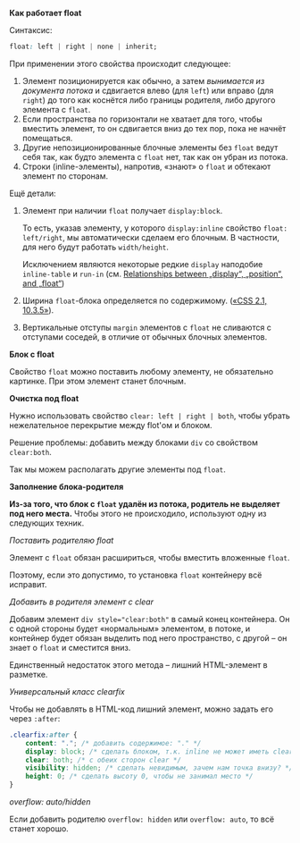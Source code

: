 **Как работает float**

Синтаксис: 
```css
float: left | right | none | inherit;
```

При применении этого свойства происходит следующее:

1.  Элемент позиционируется как обычно, а затем _вынимается из документа потока_ и сдвигается влево (для `left`) или вправо (для `right`) до того как коснётся либо границы родителя, либо другого элемента с `float`.
2.  Если пространства по горизонтали не хватает для того, чтобы вместить элемент, то он сдвигается вниз до тех пор, пока не начнёт помещаться.
3.  Другие непозиционированные блочные элементы без `float` ведут себя так, как будто элемента с `float` нет, так как он убран из потока.
4.  Строки (inline-элементы), напротив, «знают» о `float` и обтекают элемент по сторонам.

Ещё детали:

1.  Элемент при наличии `float` получает `display:block`.
    
    То есть, указав элементу, у которого `display:inline` свойство `float: left/right`, мы автоматически сделаем его блочным. В частности, для него будут работать `width/height`.
    
    Исключением являются некоторые редкие `display` наподобие `inline-table` и `run-in` (см. [Relationships between „display“, „position“, and „float“](http://www.w3.org/TR/CSS2/visuren.html#dis-pos-flo))
    
2.  Ширина `float`-блока определяется по содержимому. ([«CSS 2.1, 10.3.5»](http://www.w3.org/TR/CSS2/visudet.html#float-width)).
    
3.  Вертикальные отступы `margin` элементов с `float` не сливаются с отступами соседей, в отличие от обычных блочных элементов.

**Блок с float**

Свойство `float` можно поставить любому элементу, не обязательно картинке. При этом элемент станет блочным.

**Очистка под float**

Нужно использовать свойство `clear: left | right | both`, чтобы убрать нежелательное перекрытие между flot'ом и блоком.

Решение проблемы: добавить между блоками `div` со свойством `clear:both`.

Так мы можем располагать другие элементы под `float`. 

**Заполнение блока-родителя**

**Из-за того, что блок с `float` удалён из потока, родитель не выделяет под него места.** Чтобы этого не происходило, используют одну из следующих техник.

*Поставить родителяю float*

Элемент с `float` обязан расшириться, чтобы вместить вложенные `float`.

Поэтому, если это допустимо, то установка `float` контейнеру всё исправит.

*Добавить в родителя элемент с clear*

Добавим элемент `div style="clear:both"` в самый конец контейнера. Он с одной стороны будет «нормальным» элементом, в потоке, и контейнер будет обязан выделить под него пространство, с другой – он знает о `float` и сместится вниз.

Единственный недостаток этого метода – лишний HTML-элемент в разметке.

*Универсальный класс clearfix*

Чтобы не добавлять в HTML-код лишний элемент, можно задать его через `:after`:
```css
.clearfix:after { 
	content: "."; /* добавить содержимое: "." */ 
	display: block; /* сделать блоком, т.к. inline не может иметь clear */ 
	clear: both; /* с обеих сторон clear */ 
	visibility: hidden; /* сделать невидимым, зачем нам точка внизу? */ 
	height: 0; /* сделать высоту 0, чтобы не занимал место */ 
}
```

*overflow: auto/hidden*

Если добавить родителю `overflow: hidden` или `overflow: auto`, то всё станет хорошо.